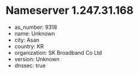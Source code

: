 # Nameserver 1.247.31.168

* as_number: 9318
* name: Unknown
* city: Asan
* country: KR
* organization: SK Broadband Co Ltd
* version: Unknown
* dnssec: true
